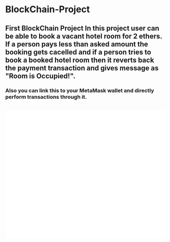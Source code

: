 # BlockChain-Project
## First BlockChain Project In this project user can be able to book a vacant hotel room for 2 ethers. If a person pays less than asked amount the booking gets cacelled and if a person tries to book a booked hotel room then it reverts back the payment transaction and gives message as "Room is Occupied!". 
### Also you can link this to your MetaMask wallet and directly perform transactions through it.
<div align="center">
	<br>
<!-- 	<a href="https://github.com/shashwatwankhedekar/BlockChain-Project/blob/main/header.svg"> -->
<!-- 	<a href="https://github.com/shashwatwankhedekar/BlockChain-Project/edit/main/header.svg"> -->
	<a href="https://www.linkedin.com/in/shashwatwankhedekar/">
		<img src="header.svg" width="800" height="400" alt="Click to see the source">
	</a>
	<br>
</div>



<br>
<br>
<br>
<br>
<br>
<br>
